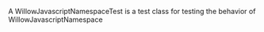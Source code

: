 A WillowJavascriptNamespaceTest is a test class for testing the behavior of WillowJavascriptNamespace